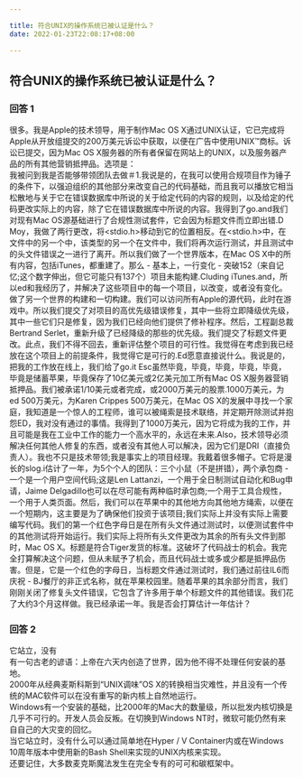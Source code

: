 ```yaml
---

title: 符合UNIX的操作系统已被认证是什么？
date: 2022-01-23T22:08:17+08:00

---
```





## 符合UNIX的操作系统已被认证是什么？  
### 回答 1
很多。我是Apple的技术领导，用于制作Mac OS X通过UNIX认证，它已完成将Apple从开放组提交的200万美元诉讼中获取，以便在广告中使用UNIX™商标。诉讼已提交，因为Mac OS X服务器的所有者保留在网站上的UNIX，以及服务器产品的所有其他营销抵押品。选项是：  
我被问到我是否能够带领团队去做＃1.我说是的，在我可以使用合规项目作为锤子的条件下，以强迫组织的其他部分来改变自己的代码基础，而且我可以播放它相当松散地与关于它在错误数据库中所说的关于给定代码的内容的规则，以及给定的代码更改实际上的内容，除了它在错误数据库中所说的内容。我得到了go.and我们对现有Mac OS源基础进行了合规性测试套件，它会因为标题文件而立即出错.D Moy，我做了两行更改，将<stdio.h>移动到它的位置相反。在<stdio.h>中，在文件中的另一个中，该类型的另一个在文件中，我们将再次运行测试，并且测试中的头文件错误之一进行了离开。所以我们做了一个世界版本，在Mac OS X中的所有内容，包括iTunes，都重建了。那么 - 基本上，一行变化 - 突破152（来自记忆;这个数字伸出，但它可能只有137个）项目未能构建.Cluding iTunes.and，所以ed和我经历了，并解决了这些项目中的每一个项目，以改变，或者没有变化。做了另一个世界的构建和一切构建。我们可以访问所有Apple的源代码，此时在游戏中。所以我们提交了对项目的高优先级错误修复，其中一些将立即降级优先级，其中一些它们只是修复，因为我们已经向他们提供了修补程序。然后，工程副总裁Bertrand Serlet，重新升级了已经降级的那些的优先级。我们提交了标题文件更改。此点，我们不得不回去，重新评估整个项目的可行性。我觉得在考虑到我已经放在这个项目上的前提条件，我觉得它是可行的.Ed愿意直接说什么。我说是的，把我的工作放在线上，我们给了go.it Esc虽然毕竟，毕竟，毕竟，毕竟，毕竟，毕竟是储蓄苹果，毕竟保存了10亿美元或2亿美元加工所有Mac OS X服务器营销抵押品。我们被承诺1/10美元或者完成，或2000万美元的股票.1000万美元，为ed 500万美元，为Karen Crippes 500万美元，在Mac OS X的发展中寻找一个家庭，我知道是一个惊人的工程师，谁可以被绳索是技术联络，并定期开除测试并抱怨ED，我对没有通过的事情。我得到了1000万美元，因为它将成为我的工作，并且可能是我在工业中工作的能力一个高水平的，永远在未来.Also，技术领导必须解决任何其他人修复的东西，或者没有其他人可以解决，因为它们是DRI（直接负责人）。我也不只是技术带领;我是事实上的项目经理。我戴着很多帽子。它将是漫长的slog.i估计了一年，为5个个人的团队：三个小鼠（不是拼错），两个承包商 - 一个是一个用户空间代码;这是Len Lattanzi，一个用于全日制测试自动化和Bug申请，Jaime Delgadillo也可以在尽可能有两种临时承包商;一个用于工具合规性，一个用于人类页面。然后，我们可以在苹果中的其他地方向其他地方绳索，以便在一个短期内，这主要是为了确保他们投资于该项目;我们实际上并没有实际上需要编写代码。我们的第一个红色字母日是在所有头文件通过测试时，以便测试套件中的其他测试将开始运行。我们实际上将所有头文件更改为其余的所有头文件到那时，Mac OS X。标题是符合Tiger发货的标准。这破坏了代码战士的机会。我完全打算解决这个问题，但从未赋予了机会，而且代码战士或多或少都是抵押品伤害。但是，它是一个红色的字母日，当标题文件通过测试时，我们通过前往IL6而庆祝 -  BJ餐厅的非正式名称，就在苹果校园里。随着苹果的其余部分而言，我们刚刚关闭了修复头文件错误，它包含了许多用于单个标题文件的其他错误。我们花了大约3个月这样做。我已经承诺一年。我是否会打算估计一年估计？  
### 回答 2
它站立，没有  
有一句古老的谚语：上帝在六天内创造了世界，因为他不得不处理任何安装的基地。  
2000年从经典麦斯科斯到“UNIX调味”OS X的转换相当灾难性，并且没有一个传统的MAC软件可以在没有重写的新内核上自然地运行。  
Windows有一个安装的基础，比2000年的Mac大的数量级，所以批发内核切换是几乎不可行的。开发人员会反叛。在切换到Windows NT时，微软可能仍然有来自自己的大灾变的回忆。  
当它站立时，没有什么可以通过简单地在Hyper / V Container内或在Windows 10周年版本中使用新的Bash Shell来实现的UNIX内核来实现。  
还要记住，大多数麦克斯魔法发生在完全专有的可可和碳框架中。  
